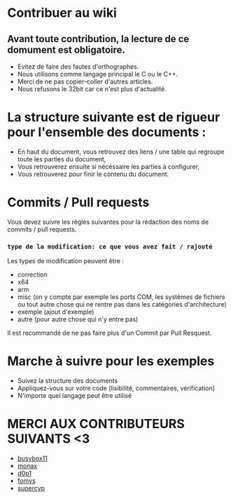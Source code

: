 # Contribuer au wiki
## Avant toute contribution, la lecture de ce domument est obligatoire.
- Evitez de faire des fautes d'orthographes.
- Nous utilisons comme langage principal le C ou le C++.
- Merci de ne pas copier-coller d'autres articles.
- Nous refusons le 32bit car ce n'est plus d'actualité.

# La structure suivante est de rigueur pour l'ensemble des documents :
- En haut du document, vous retrouvez des liens / une table qui regroupe toute les parties du document,
- Vous retrouverez ensuite si nécéssaire les parties à configurer,
- Vous retrouverez pour finir le contenu du document.


# Commits / Pull requests
Vous devez suivre les règles suivantes pour la rédaction des noms de commits / pull requests.

### `type de la modification: ce que vous avez fait / rajouté`
Les types de modification peuvent être :
- correction
- x64
- arm 
- misc (on y compte par exemple les ports COM, les systèmes de fichiers ou tout autre chose qui ne rentre pas dans les catégories d'architecture)
- exemple (ajout d'exemple)
- autre (pour autre chose qui n'y entre pas)

Il est recommandé de ne pas faire plus d'un Commit par Pull Resquest.

# Marche à suivre pour les exemples
- Suivez la structure des documents
- Appliquez-vous sur votre code (lisibilité, commentaires, vérification)
- N'importe quel langage peut être utilisé

# MERCI AUX CONTRIBUTEURS SUIVANTS <3
 - [busybox11](https://github.com/busybox11)
 - [monax](https://github.com/sleepy-monax)
 - [d0p1](https://github.com/d0p1s4m4)
 - [fomys](https://github.com/Fomys)
 - [supercyp](https://github.com/Supercip971)
